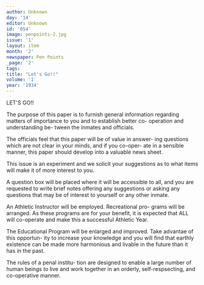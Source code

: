 ```yaml
---
author: Unknown
day: '14'
editor: Unknown
id: '054'
image: penpoints-2.jpg
issue: '1'
layout: item
month: '2'
newspaper: Pen Points
_page: '2'
tags:
title: "Let's Go!!"
volume: '1'
year: '1934'
---
```

LET'S GO!!

The purpose of this paper
is to furnish general information
regarding matters of importance 
to you and to establish better co-
operation and understanding be-
tween the inmates and officials.

The officials feel that this
paper will be of value in answer-
ing questions which are not clear
in your minds, and if you co-oper-
ate in a sensible manner, this paper
should develop into a valuable news
sheet.

This issue is an experiment 
and we solicit your suggestions as
to what items will make it of more
interest to you.

A question box will be placed
where it will be accessible to all, and
you are requested to write brief 
notes offering any suggestions or
asking any questions that may be
of interest to yourself or any other
inmate.

An Athletic Instructor will
be employed. Recreational pro-
grams will be arranged. As these 
programs are for your benefit, it is
expected that ALL will co-operate
and make this a successful Athletic
Year.

The Educational Program
will be enlarged and improved.
Take advantae of this opportun-
ity to increase your knowledge and 
you will find that earthly existence
can be made more harmonious and
livable in the future than it has in 
the past.

The rules of a penal institu-
tion are designed to enable a large 
number of human beings to live
and work together in an orderly,
self-respsecting, and co-operative
manner.